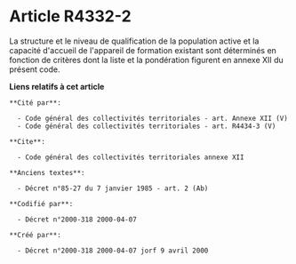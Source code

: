 # Article R4332-2

La structure et le niveau de qualification de la population active et la capacité d'accueil de l'appareil de formation
existant sont déterminés en fonction de critères dont la liste et la pondération figurent en annexe XII du présent code.

**Liens relatifs à cet article**

	**Cité par**:

	  - Code général des collectivités territoriales - art. Annexe XII (V)
	  - Code général des collectivités territoriales - art. R4434-3 (V)

	**Cite**:

	  - Code général des collectivités territoriales annexe XII

	**Anciens textes**:

	  - Décret n°85-27 du 7 janvier 1985 - art. 2 (Ab)

	**Codifié par**:

	  - Décret n°2000-318 2000-04-07

	**Créé par**:

	  - Décret n°2000-318 2000-04-07 jorf 9 avril 2000
